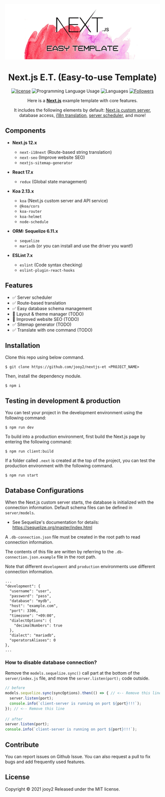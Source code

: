 <div align="center">

![nextjs-et-logo](nextjs-et-logo.png)
# Next.js E.T. (Easy-to-use Template)

[![license](https://img.shields.io/badge/license-MIT-blue.svg)](https://github.com/jooy2/nextjs-et/blob/master/LICENSE)
![Programming Language Usage](https://img.shields.io/github/languages/top/jooy2/nextjs-et)
![Languages](https://img.shields.io/github/languages/count/jooy2/nextjs-et)
[![Followers](https://img.shields.io/github/followers/jooy2?style=social)](https://github.com/jooy2)

Here is a **[Next.js](https://nextjs.org/)** example template with core features.

It includes the following elements by default: [Next.js custom server](https://nextjs.org/docs/advanced-features/custom-server), database access, [i18n translation](https://github.com/isaachinman/next-i18next), [server scheduler](https://github.com/node-schedule/node-schedule), and more!
</div>

## Components
- **Next.js 12.x**
  - `next-i18next` (Route-based string translation)
  - `next-seo` (Improve website SEO)
  - `nextjs-sitemap-generator`

- **React 17.x**
    - `redux` (Global state management)

- **Koa 2.13.x**
    - `koa` (Next.js custom server and API service)
    - `@koa/cors`
    - `koa-router`
    - `koa-helmet`
    - `node-schedule`

- **ORM: Sequelize 6.11.x**
    - `sequelize` 
    - `mariadb` (or you can install and use the driver you want!)

- **ESLint 7.x**
    - `eslint` (Code syntax checking)
    - `eslint-plugin-react-hooks`

## Features
 - ✅ Server scheduler
 - ✅ Route-based translation
 - ✅ Easy database schema management
 - 🚧 Layout & theme manager (TODO)
 - 🚧 Improved website SEO (TODO)
 - ✅ Sitemap generator (TODO)
 - ✅ Translate with one command (TODO)

## Installation
Clone this repo using below command.
```shell
$ git clone https://github.com/jooy2/nextjs-et <PROJECT_NAME>
```

Then, install the dependency module.
```shell
$ npm i
```

## Testing in development & production
You can test your project in the development environment using the following command:
```shell
$ npm run dev
```

To build into a production environment, first build the Next.js page by entering the following command:
```shell
$ npm run client:build
```

If a folder called `.next` is created at the top of the project, you can test the production environment with the following command.
```shell
$ npm run start
```

## Database Configurations
When the Next.js custom server starts, the database is initialized with the connection information. Default schema files can be defined in `server/models`.

- See Sequelize's documentation for details: https://sequelize.org/master/index.html

A `.db-connection.json` file must be created in the root path to read connection information.

The contents of this file are written by referring to the `.db-connection.json.example` file in the root path.

Note that different `development` and `production` environments use different connection information.
```text
...
"development": {
  "username": "user",
  "password": "pass",
  "database": "mydb",
  "host": "example.com",
  "port": 3306,
  "timezone": "+09:00",
  "dialectOptions": {
    "decimalNumbers": true
  },
  "dialect": "mariadb",
  "operatorsAliases": 0
},
...
```

### How to disable database connection?
Remove the `models.sequelize.sync()` call part at the bottom of the `server/index.js` file, and move the `server.listen(port);` code outside.
```javascript
// before
models.sequelize.sync(syncOptions).then(() => { // <-- Remove this line
  server.listen(port);
  console.info(`client-server is running on port ${port}!!!`);
}); // <-- Remove this line

// after
server.listen(port);
console.info(`client-server is running on port ${port}!!!`);
```


## Contribute
You can report issues on Github Issue. You can also request a pull to fix bugs and add frequently used features.

## License
Copyright © 2021 jooy2 Released under the MIT license.
